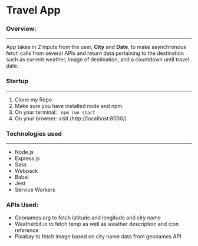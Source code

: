 # Travel App

### Overview:

<hr>
App takes in 2 inputs from the user, <strong>City</strong> and <strong>Date</strong>, to make asynchronous fetch calls from several APIs and return data pertaining to the destination such as current weather, image of destination, and a countdown until travel date.

### Startup

<hr>

1. Clone my Repo
2. Make sure you have installed node and npm
3. On your terminal: <code> npm run start </code>
4. On your browser: visit (http://localhost:8000/)

### Technologies used

<hr>

- Node.js
- Express.js
- Sass
- Webpack
- Babel
- Jest
- Service Workers

### APIs Used:

- Geonames.org to fetch latitude and longitude and city name
- Weatherbit.io to fetch temp as well as weather description and icon reference
- Pixabay to fetch image based on city name data from geonames API
